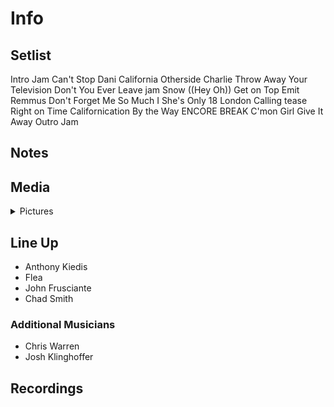 # Info

## Setlist

Intro Jam
Can't Stop
Dani California
Otherside
Charlie
Throw Away Your Television
Don't You Ever Leave jam
Snow ((Hey Oh))
Get on Top
Emit Remmus
Don't Forget Me
So Much I
She's Only 18
London Calling tease
Right on Time
Californication
By the Way
ENCORE BREAK
C'mon Girl
Give It Away
Outro Jam

## Notes

## Media 

<details>
  <summary>Pictures</summary>
  <!--<img alt="Setlist" title="Setlist" src="_.jpg" height="200" />
  <img alt="Clipping" title="Clipping" src="_.jpg" height="200" />
  <img alt="Flyer" title="Flyer" src="_.jpg" height="200" />-->
</details>

## Line Up

* Anthony Kiedis
* Flea
* John Frusciante
* Chad Smith

### Additional Musicians

* Chris Warren  
* Josh Klinghoffer

## Recordings


